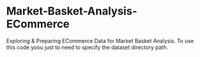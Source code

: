 # Market-Basket-Analysis-ECommerce
Exploring &amp; Preparing ECommerce Data for Market Basket Analysis.
To use this code yoou just to need to specify the dataset directory path.
